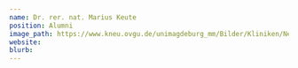```yaml
---
name: Dr. rer. nat. Marius Keute
position: Alumni
image_path: https://www.kneu.ovgu.de/unimagdeburg_mm/Bilder/Kliniken/Neurologie/Header/Menue_Forschung/Menue_Forschungsgruppen/Menue_Arbeitsgruppen/Neuropsychologie/Team/Marius+Keute-height-150-width-112.jpg
website:
blurb:
---
```

